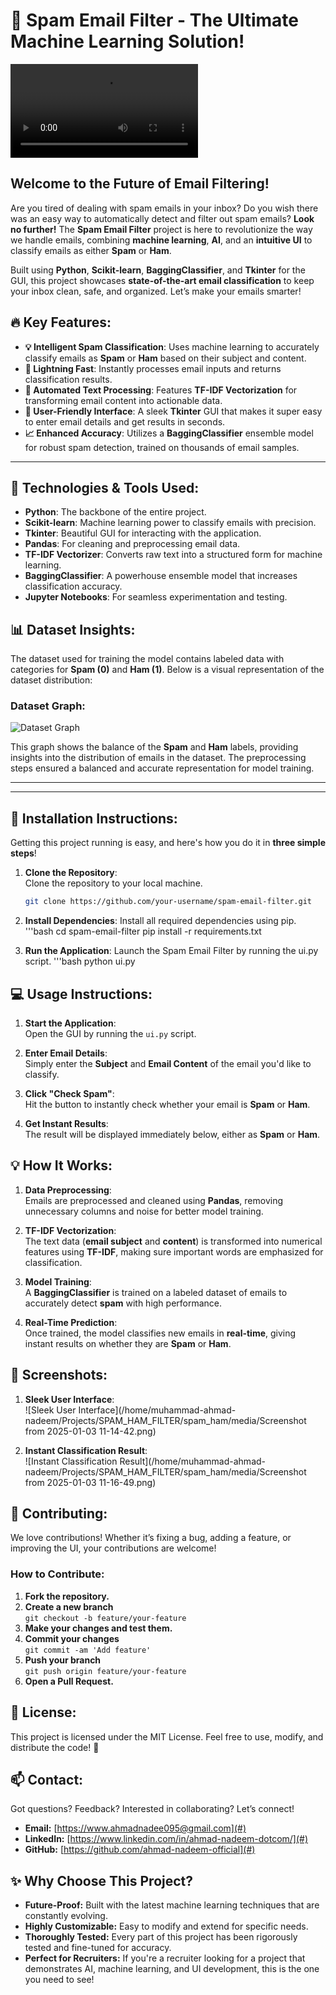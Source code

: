# **🚀 Spam Email Filter - The Ultimate Machine Learning Solution!**

![Banner](/home/muhammad-ahmad-nadeem/Projects/SPAM_HAM_FILTER/spam_ham/media/cinnamon-2025-01-03T104856+0500.webm)

## **Welcome to the Future of Email Filtering!**

Are you tired of dealing with spam emails in your inbox? Do you wish there was an easy way to automatically detect and filter out spam emails? **Look no further!** The **Spam Email Filter** project is here to revolutionize the way we handle emails, combining **machine learning**, **AI**, and an **intuitive UI** to classify emails as either **Spam** or **Ham**. 

Built using **Python**, **Scikit-learn**, **BaggingClassifier**, and **Tkinter** for the GUI, this project showcases **state-of-the-art email classification** to keep your inbox clean, safe, and organized. Let’s make your emails smarter!

## **🔥 Key Features:**

- **💡 Intelligent Spam Classification**: Uses machine learning to accurately classify emails as **Spam** or **Ham** based on their subject and content.
- **🚀 Lightning Fast**: Instantly processes email inputs and returns classification results.
- **🤖 Automated Text Processing**: Features **TF-IDF Vectorization** for transforming email content into actionable data.
- **🎨 User-Friendly Interface**: A sleek **Tkinter** GUI that makes it super easy to enter email details and get results in seconds.
- **📈 Enhanced Accuracy**: Utilizes a **BaggingClassifier** ensemble model for robust spam detection, trained on thousands of email samples.

---

## **🔧 Technologies & Tools Used:**

- **Python**: The backbone of the entire project.
- **Scikit-learn**: Machine learning power to classify emails with precision.
- **Tkinter**: Beautiful GUI for interacting with the application.
- **Pandas**: For cleaning and preprocessing email data.
- **TF-IDF Vectorizer**: Converts raw text into a structured form for machine learning.
- **BaggingClassifier**: A powerhouse ensemble model that increases classification accuracy.
- **Jupyter Notebooks**: For seamless experimentation and testing.

## **📊 Dataset Insights:**

The dataset used for training the model contains labeled data with categories for **Spam (0)** and **Ham (1)**. Below is a visual representation of the dataset distribution:

### **Dataset Graph:**
![Dataset Graph](/home/muhammad-ahmad-nadeem/Projects/SPAM_HAM_FILTER/spam_ham/media/Figure_1.png)

This graph shows the balance of the **Spam** and **Ham** labels, providing insights into the distribution of emails in the dataset. The preprocessing steps ensured a balanced and accurate representation for model training.

---

---

## **📂 Installation Instructions:**

Getting this project running is easy, and here's how you do it in **three simple steps**!

1. **Clone the Repository**:  
   Clone the repository to your local machine.
   ```bash
   git clone https://github.com/your-username/spam-email-filter.git

2. **Install Dependencies**:
   Install all required dependencies using pip.
   '''bash
   cd spam-email-filter
   pip install -r requirements.txt

3. **Run the Application**:
   Launch the Spam Email Filter by running the ui.py script.
   '''bash
   python ui.py


## 💻 Usage Instructions:

1. **Start the Application**:  
   Open the GUI by running the `ui.py` script.

2. **Enter Email Details**:  
   Simply enter the **Subject** and **Email Content** of the email you'd like to classify.

3. **Click "Check Spam"**:  
   Hit the button to instantly check whether your email is **Spam** or **Ham**.

4. **Get Instant Results**:  
   The result will be displayed immediately below, either as **Spam** or **Ham**.


## 💡 How It Works:

1. **Data Preprocessing**:  
   Emails are preprocessed and cleaned using **Pandas**, removing unnecessary columns and noise for better model training.

2. **TF-IDF Vectorization**:  
   The text data (**email subject** and **content**) is transformed into numerical features using **TF-IDF**, making sure important words are emphasized for classification.

3. **Model Training**:  
   A **BaggingClassifier** is trained on a labeled dataset of emails to accurately detect **spam** with high performance.

4. **Real-Time Prediction**:  
   Once trained, the model classifies new emails in **real-time**, giving instant results on whether they are **Spam** or **Ham**.

## 📸 Screenshots:

1. **Sleek User Interface**:  
   ![Sleek User Interface](/home/muhammad-ahmad-nadeem/Projects/SPAM_HAM_FILTER/spam_ham/media/Screenshot from 2025-01-03 11-14-42.png)

2. **Instant Classification Result**:  
   ![Instant Classification Result](/home/muhammad-ahmad-nadeem/Projects/SPAM_HAM_FILTER/spam_ham/media/Screenshot from 2025-01-03 11-16-49.png)


## 🔑 Contributing:

We love contributions! Whether it’s fixing a bug, adding a feature, or improving the UI, your contributions are welcome!

### How to Contribute:

1. **Fork the repository.**
2. **Create a new branch**  
   `git checkout -b feature/your-feature`
3. **Make your changes and test them.**
4. **Commit your changes**  
   `git commit -am 'Add feature'`
5. **Push your branch**  
   `git push origin feature/your-feature`
6. **Open a Pull Request.**


## 📜 License:

This project is licensed under the MIT License. Feel free to use, modify, and distribute the code! 📝

## 📫 Contact:

Got questions? Feedback? Interested in collaborating? Let’s connect!

- **Email:** [https://www.ahmadnadee095@gmail.com](#)
- **LinkedIn:** [https://www.linkedin.com/in/ahmad-nadeem-dotcom/](#)
- **GitHub:** [https://github.com/ahmad-nadeem-official](#)


## ✨ Why Choose This Project?

- **Future-Proof:** Built with the latest machine learning techniques that are constantly evolving.
- **Highly Customizable:** Easy to modify and extend for specific needs.
- **Thoroughly Tested:** Every part of this project has been rigorously tested and fine-tuned for accuracy.
- **Perfect for Recruiters:** If you're a recruiter looking for a project that demonstrates AI, machine learning, and UI development, this is the one you need to see!





